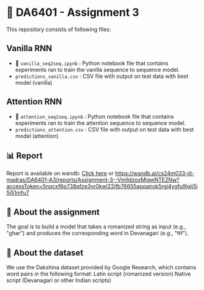 # 🧠 DA6401 - Assignment 3 

This repository consists of following files:

## Vanilla RNN
- 📓 `vanilla_seq2seq.ipynb` : Python notebook file that contains experiments ran to train the vanilla sequence to sequence model.
- `predictions_vanilla.csv` : CSV file with output on test data with best model (vanilla)

## Attention RNN
- 📓 `attention_seq2seq.ipynb` : Python notebook file that contains experiments ran to train the attention sequence to sequence model.
-  `predictions_attention.csv` : CSV file with output on test data with best model (attention)


## 📊 Report
Report is available on wandb: 
[Click here](https://wandb.ai/cs24m033-iit-madras/DA6401-A3/reports/Assignment-3--VmlldzoxMjgwNTE2Nw?accessToken=5nqcxf6p738qfze3yr0kwl22ifb76655apqairok5rgj4ygfu9jqij5j5j51mfu7)
or
https://wandb.ai/cs24m033-iit-madras/DA6401-A3/reports/Assignment-3--VmlldzoxMjgwNTE2Nw?accessToken=5nqcxf6p738qfze3yr0kwl22ifb76655apqairok5rgj4ygfu9jqij5j5j51mfu7

## 🎯 About the assignment
The goal is to build a model that takes a romanized string as input (e.g., "ghar") and produces the corresponding word in Devanagari (e.g., "घर").

## 🧬 About the dataset
We use the Dakshina dataset provided by Google Research, which contains word pairs in the following format:
Latin script (romanized version)
Native script (Devanagari or other Indian scripts)
